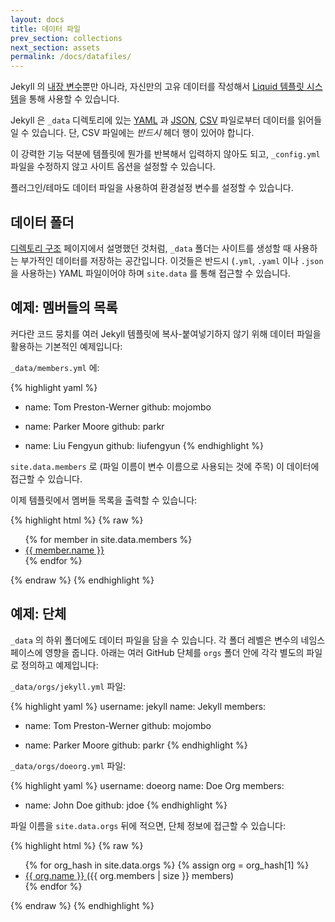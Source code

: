 ```yaml
---
layout: docs
title: 데이터 파일
prev_section: collections
next_section: assets
permalink: /docs/datafiles/
---
```


Jekyll 의 [내장 변수](../variables/)뿐만 아니라, 자신만의 고유 데이터를 작성해서 [Liquid 템플릿 시스템](https://wiki.github.com/shopify/liquid/liquid-for-designers)을 통해 사용할 수 있습니다.

Jekyll 은 `_data` 디렉토리에 있는 [YAML](http://yaml.org/) 과 [JSON](http://www.json.org/), [CSV](https://en.wikipedia.org/wiki/Comma-separated_values) 파일로부터 데이터를 읽어들일 수 있습니다. 단, CSV 파일에는 *반드시* 헤더 행이 있어야 합니다.

이 강력한 기능 덕분에 템플릿에 뭔가를 반복해서 입력하지 않아도 되고, `_config.yml` 파일을 수정하지 않고 사이트 옵션을 설정할 수 있습니다.

플러그인/테마도 데이터 파일을 사용하여 환경설정 변수를 설정할 수 있습니다.

## 데이터 폴더

[디렉토리 구조](../structure/) 페이지에서 설명했던 것처럼, `_data` 폴더는 사이트를 생성할 때 사용하는 부가적인 데이터를 저장하는 공간입니다. 이것들은 반드시 (`.yml`, `.yaml` 이나 `.json` 을 사용하는) YAML 파일이어야 하며 `site.data` 를 통해 접근할 수 있습니다.

## 예제: 멤버들의 목록

커다란 코드 뭉치를 여러 Jekyll 템플릿에 복사-붙여넣기하지 않기 위해 데이터 파일을 활용하는 기본적인 예제입니다:

`_data/members.yml` 에:

{% highlight yaml %}
- name: Tom Preston-Werner
  github: mojombo

- name: Parker Moore
  github: parkr

- name: Liu Fengyun
  github: liufengyun
{% endhighlight %}

`site.data.members` 로 (파일 이름이 변수 이름으로 사용되는 것에 주목) 이 데이터에 접근할 수 있습니다.

이제 템플릿에서 멤버들 목록을 출력할 수 있습니다:

{% highlight html %}
{% raw %}
<ul>
{% for member in site.data.members %}
  <li>
    <a href="https://github.com/{{ member.github }}">
      {{ member.name }}
    </a>
  </li>
{% endfor %}
</ul>
{% endraw %}
{% endhighlight %}

## 예제: 단체

`_data` 의 하위 폴더에도 데이터 파일을 담을 수 있습니다. 각 폴더 레벨은 변수의 네임스페이스에 영향을 줍니다. 아래는 여러 GitHub 단체를 `orgs` 폴더 안에 각각 별도의 파일로 정의하고 예제입니다:

`_data/orgs/jekyll.yml` 파일:

{% highlight yaml %}
username: jekyll
name: Jekyll
members:
  - name: Tom Preston-Werner
    github: mojombo

  - name: Parker Moore
    github: parkr
{% endhighlight %}

`_data/orgs/doeorg.yml` 파일:

{% highlight yaml %}
username: doeorg
name: Doe Org
members:
  - name: John Doe
    github: jdoe
{% endhighlight %}

파일 이름을 `site.data.orgs` 뒤에 적으면, 단체 정보에 접근할 수 있습니다:

{% highlight html %}
{% raw %}
<ul>
{% for org_hash in site.data.orgs %}
{% assign org = org_hash[1] %}
  <li>
    <a href="https://github.com/{{ org.username }}">
      {{ org.name }}
    </a>
    ({{ org.members | size }} members)
  </li>
{% endfor %}
</ul>
{% endraw %}
{% endhighlight %}
